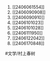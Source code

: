 1. [[2406061554]]
2. [[2406090908]]
3. [[2406090910]]
4. [[2406101023]]
5. [[2406101028]]
6. [[2406111950]]
7. [[2406122042]]
8. [[2406170848]]

#文学/村上春树 